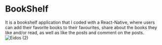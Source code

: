 # BookShelf
 It is a bookshelf application that I coded with a React-Native, where users can add their favorite books to their favourites, share about the books they like and/or read, as well as like the posts and comment on the posts.
![Eidos (2)](https://user-images.githubusercontent.com/73830412/184353539-dd5f7a7b-13bf-496f-b63e-8e92d77d6c10.png)
